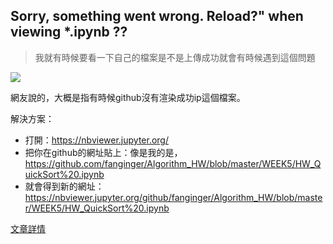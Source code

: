 ## Sorry, something went wrong. Reload?" when viewing *.ipynb ??
>我就有時候要看一下自己的檔案是不是上傳成功就會有時候遇到這個問題
>
![](https://i.imgur.com/oeEWk6O.png)

網友說的，大概是指有時候github沒有渲染成功ip這個檔案。

解決方案：
- 打開：https://nbviewer.jupyter.org/
- 把你在github的網址貼上：像是我的是，https://github.com/fanginger/Algorithm_HW/blob/master/WEEK5/HW_QuickSort%20.ipynb
- 就會得到新的網址：https://nbviewer.jupyter.org/github/fanginger/Algorithm_HW/blob/master/WEEK5/HW_QuickSort%20.ipynb

[文章詳情](https://github.com/iurisegtovich/PyTherm-applied-thermodynamics/issues/11)